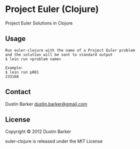 # Project Euler (Clojure)

Project Euler Solutions in Clojure

## Usage

    Run euler-clojure with the name of a Project Euler problem
    and the solution will be sent to standard output
    $ lein run <problem name>

    Example:
    $ lein run p001
    233168

## Contact

   Dustin Barker <dustin.barker@gmail.com>

## License

Copyright © 2012 Dustin Barker

euler-clojure is released under the MIT License
